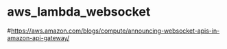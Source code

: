# aws_lambda_websocket

#https://aws.amazon.com/blogs/compute/announcing-websocket-apis-in-amazon-api-gateway/
